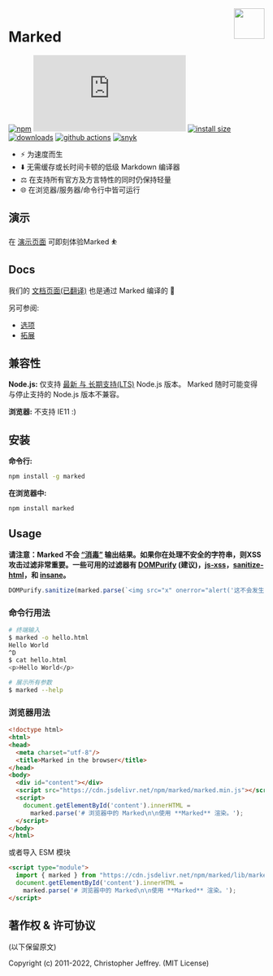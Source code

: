 <a href="https://marked.js.org">
  <img width="60px" height="60px" src="https://marked.js.org/img/logo-black.svg" align="right" />
</a>

# Marked

[![npm](https://badgen.net/npm/v/marked)](https://www.npmjs.com/package/marked)
[![gzip size](https://badgen.net/badgesize/gzip/https://cdn.jsdelivr.net/npm/marked/marked.min.js)](https://cdn.jsdelivr.net/npm/marked/marked.min.js)
[![install size](https://badgen.net/packagephobia/install/marked)](https://packagephobia.now.sh/result?p=marked)
[![downloads](https://badgen.net/npm/dt/marked)](https://www.npmjs.com/package/marked)
[![github actions](https://github.com/markedjs/marked/workflows/Tests/badge.svg)](https://github.com/markedjs/marked/actions)
[![snyk](https://snyk.io/test/npm/marked/badge.svg)](https://snyk.io/test/npm/marked)

- ⚡ 为速度而生
- ⬇️ 无需缓存或长时间卡顿的低级 Markdown 编译器
- ⚖️ 在支持所有官方及方言特性的同时仍保持轻量
- 🌐 在浏览器/服务器/命令行中皆可运行

## 演示

在 [演示页面](https://marked.js.org/demo/) 可即刻体验Marked ⛹️

## Docs

我们的 [文档页面(已翻译)](https://marked.js.org/translations/zh-cn/) 也是通过 Marked 编译的 💯

另可参阅:

- [选项](https://marked.js.org/using_advanced)
- [拓展](https://marked.js.org/using_pro)

## 兼容性

**Node.js:** 仅支持 [最新 与 长期支持(LTS)](https://nodejs.org/en/about/releases/) Node.js 版本。 Marked 随时可能变得与停止支持的 Node.js 版本不兼容。

**浏览器:** 不支持 IE11 :)

## 安装

**命令行:**

```sh
npm install -g marked
```

**在浏览器中:**

```sh
npm install marked
```

## Usage

**请注意：Marked 不会 [“消毒”](./using_advanced.md#options) 输出结果。如果你在处理不安全的字符串，则XSS攻击过滤非常重要。一些可用的过滤器有 [DOMPurify](https://github.com/cure53/DOMPurify) (建议)，[js-xss](https://github.com/leizongmin/js-xss)，[sanitize-html](https://github.com/apostrophecms/sanitize-html)，和 [insane](https://github.com/bevacqua/insane)。**

```javascript
DOMPurify.sanitize(marked.parse(`<img src="x" onerror="alert('这不会发生')">`));
```

### 命令行用法

```bash
# 终端输入
$ marked -o hello.html
Hello World
^D
$ cat hello.html
<p>Hello World</p>
```

```bash
# 展示所有参数
$ marked --help
```

### 浏览器用法

```html
<!doctype html>
<html>
<head>
  <meta charset="utf-8"/>
  <title>Marked in the browser</title>
</head>
<body>
  <div id="content"></div>
  <script src="https://cdn.jsdelivr.net/npm/marked/marked.min.js"></script>
  <script>
    document.getElementById('content').innerHTML =
      marked.parse('# 浏览器中的 Marked\n\n使用 **Marked** 渲染。');
  </script>
</body>
</html>
```

或者导入 ESM 模块

```html
<script type="module">
  import { marked } from "https://cdn.jsdelivr.net/npm/marked/lib/marked.esm.js";
  document.getElementById('content').innerHTML =
    marked.parse('# 浏览器中的 Marked\n\n使用 **Marked** 渲染。');
</script>
```

## 著作权 & 许可协议

(以下保留原文)

Copyright (c) 2011-2022, Christopher Jeffrey. (MIT License)
